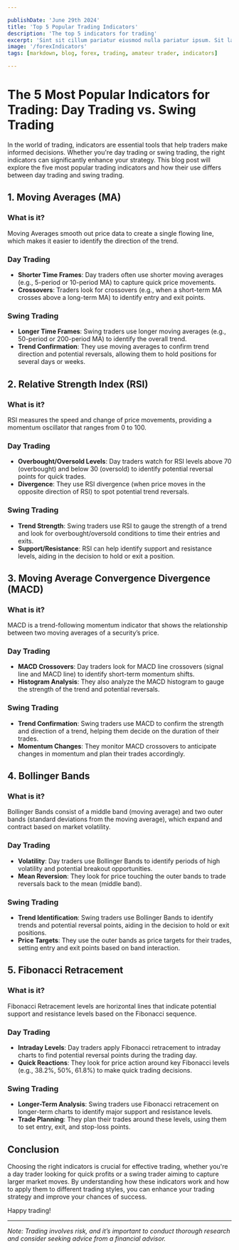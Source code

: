 ```yaml
---

publishDate: 'June 29th 2024'
title: 'Top 5 Popular Trading Indicators'
description: 'The top 5 indicators for trading'
excerpt: 'Sint sit cillum pariatur eiusmod nulla pariatur ipsum. Sit laborum anim qui mollit tempor pariatur nisi minim dolor. Aliquip et adipisicing sit sit fugiat'
image: '/forexIndicators'
tags: [markdown, blog, forex, trading, amateur trader, indicators]

---
```


# The 5 Most Popular Indicators for Trading: Day Trading vs. Swing Trading

In the world of trading, indicators are essential tools that help traders make informed decisions. Whether you're day trading or swing trading, the right indicators can significantly enhance your strategy. This blog post will explore the five most popular trading indicators and how their use differs between day trading and swing trading.

## 1. Moving Averages (MA)

### What is it?
Moving Averages smooth out price data to create a single flowing line, which makes it easier to identify the direction of the trend.

### Day Trading
- **Shorter Time Frames**: Day traders often use shorter moving averages (e.g., 5-period or 10-period MA) to capture quick price movements.
- **Crossovers**: Traders look for crossovers (e.g., when a short-term MA crosses above a long-term MA) to identify entry and exit points.

### Swing Trading
- **Longer Time Frames**: Swing traders use longer moving averages (e.g., 50-period or 200-period MA) to identify the overall trend.
- **Trend Confirmation**: They use moving averages to confirm trend direction and potential reversals, allowing them to hold positions for several days or weeks.

## 2. Relative Strength Index (RSI)

### What is it?
RSI measures the speed and change of price movements, providing a momentum oscillator that ranges from 0 to 100.

### Day Trading
- **Overbought/Oversold Levels**: Day traders watch for RSI levels above 70 (overbought) and below 30 (oversold) to identify potential reversal points for quick trades.
- **Divergence**: They use RSI divergence (when price moves in the opposite direction of RSI) to spot potential trend reversals.

### Swing Trading
- **Trend Strength**: Swing traders use RSI to gauge the strength of a trend and look for overbought/oversold conditions to time their entries and exits.
- **Support/Resistance**: RSI can help identify support and resistance levels, aiding in the decision to hold or exit a position.

## 3. Moving Average Convergence Divergence (MACD)

### What is it?
MACD is a trend-following momentum indicator that shows the relationship between two moving averages of a security’s price.

### Day Trading
- **MACD Crossovers**: Day traders look for MACD line crossovers (signal line and MACD line) to identify short-term momentum shifts.
- **Histogram Analysis**: They also analyze the MACD histogram to gauge the strength of the trend and potential reversals.

### Swing Trading
- **Trend Confirmation**: Swing traders use MACD to confirm the strength and direction of a trend, helping them decide on the duration of their trades.
- **Momentum Changes**: They monitor MACD crossovers to anticipate changes in momentum and plan their trades accordingly.

## 4. Bollinger Bands

### What is it?
Bollinger Bands consist of a middle band (moving average) and two outer bands (standard deviations from the moving average), which expand and contract based on market volatility.

### Day Trading
- **Volatility**: Day traders use Bollinger Bands to identify periods of high volatility and potential breakout opportunities.
- **Mean Reversion**: They look for price touching the outer bands to trade reversals back to the mean (middle band).

### Swing Trading
- **Trend Identification**: Swing traders use Bollinger Bands to identify trends and potential reversal points, aiding in the decision to hold or exit positions.
- **Price Targets**: They use the outer bands as price targets for their trades, setting entry and exit points based on band interaction.

## 5. Fibonacci Retracement

### What is it?
Fibonacci Retracement levels are horizontal lines that indicate potential support and resistance levels based on the Fibonacci sequence.

### Day Trading
- **Intraday Levels**: Day traders apply Fibonacci retracement to intraday charts to find potential reversal points during the trading day.
- **Quick Reactions**: They look for price action around key Fibonacci levels (e.g., 38.2%, 50%, 61.8%) to make quick trading decisions.

### Swing Trading
- **Longer-Term Analysis**: Swing traders use Fibonacci retracement on longer-term charts to identify major support and resistance levels.
- **Trade Planning**: They plan their trades around these levels, using them to set entry, exit, and stop-loss points.

## Conclusion

Choosing the right indicators is crucial for effective trading, whether you're a day trader looking for quick profits or a swing trader aiming to capture larger market moves. By understanding how these indicators work and how to apply them to different trading styles, you can enhance your trading strategy and improve your chances of success.

Happy trading!

---

*Note: Trading involves risk, and it’s important to conduct thorough research and consider seeking advice from a financial advisor.*
